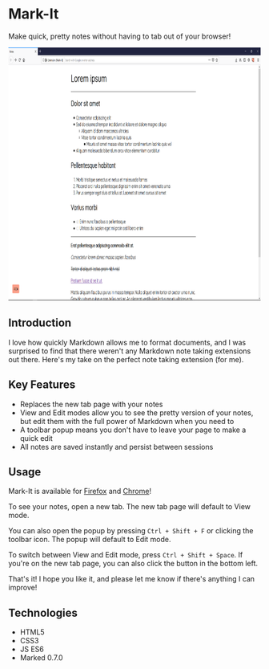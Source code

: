 # Mark-It
Make quick, pretty notes without having to tab out of your browser!

<img src="/screenshots/viewMode.PNG" width="896" height="504">

## Introduction
I love how quickly Markdown allows me to format documents, and I was surprised to find that there weren't any Markdown note taking extensions out there. Here's my take on the perfect note taking extension (for me).

## Key Features
- Replaces the new tab page with your notes
- View and Edit modes allow you to see the pretty version of your notes, but edit them with the full power of Markdown when you need to
- A toolbar popup means you don't have to leave your page to make a quick edit
- All notes are saved instantly and persist between sessions

## Usage
Mark-It is available for [Firefox](https://addons.mozilla.org/en-US/firefox/addon/mark-it/?src=search) and [Chrome](https://chrome.google.com/webstore/detail/mark-it/pfodanikhbfnlkdaoeppjiijfgpeaglm?hl=en)!

To see your notes, open a new tab. The new tab page will default to View mode.

You can also open the popup by pressing `Ctrl + Shift + F` or clicking the toolbar icon. The popup will default to Edit mode.

To switch between View and Edit mode, press `Ctrl + Shift + Space`. If you're on the new tab page, you can also click the button in the bottom left.

That's it! I hope you like it, and please let me know if there's anything I can improve!

## Technologies
- HTML5
- CSS3
- JS ES6
- Marked 0.7.0